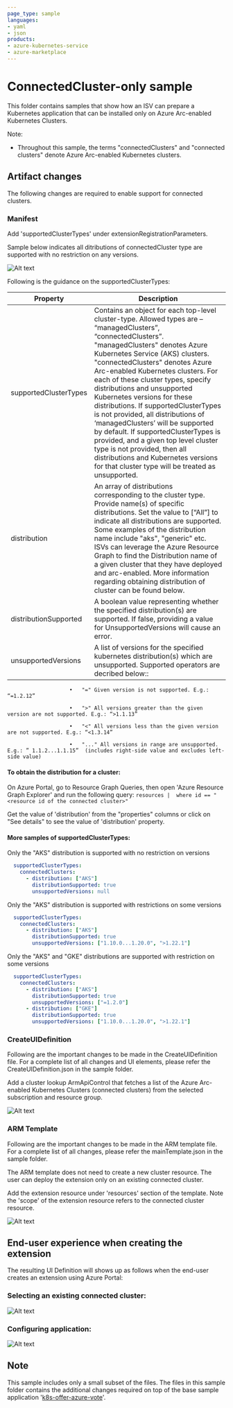 ```yaml
---
page_type: sample
languages:
- yaml
- json
products:
- azure-kubernetes-service
- azure-marketplace
---
```


# ConnectedCluster-only sample

This folder contains samples that show how an ISV can prepare a Kubernetes application that can be installed only on Azure Arc-enabled Kubernetes Clusters.

Note:
  - Throughout this sample, the terms  "connectedClusters" and "connected clusters" denote Azure Arc-enabled Kubernetes clusters.

## Artifact changes

The following changes are required to enable support for connected clusters.

### Manifest

Add 'supportedClusterTypes' under extensionRegistrationParameters.

Sample below indicates all ditributions of connectedCluster type are supported with no restriction on any versions.



![Alt text](images/Manifest_changes.png)

Following is the guidance on the supportedClusterTypes:

| Property      | Description |
| -----------   | ----------- |
| supportedClusterTypes       | Contains an object for each top-level cluster-type. Allowed types are – “managedClusters”, “connectedClusters”. "managedClusters" denotes Azure Kubernetes Service (AKS) clusters. "connectedClusters" denotes Azure Arc-enabled Kubernetes clusters. For each of these cluster types, specify distributions and unsupported Kubernetes versions for these distributions. If supportedClusterTypes is not provided, all distributions of ‘managedClusters’ will be supported by default. If supportedClusterTypes is provided, and a given top level cluster type is not provided, then all distributions and Kubernetes versions for that cluster type will be treated as unsupported. |
| distribution   | An array of distributions  corresponding to the cluster type. Provide name(s) of specific distributions. Set the value to [“All”]  to indicate all distributions are supported. Some examples of the distribution name include "aks", "generic" etc. ISVs can leverage the Azure Resource Graph to find the Distribution name of a given cluster that they have deployed and arc-enabled. More information regarding obtaining distribution of cluster can be found below. |
| distributionSupported  | A boolean value representing whether the specified distribution(s) are supported. If false, providing a value for UnsupportedVersions will cause an error. |
| unsupportedVersions  | A list of versions for the specified kubernetes distribution(s) which are unsupported. Supported operators are decribed below:: |

                        •	"=" Given version is not supported. E.g.: “=1.2.12”

                        •	">" All versions greater than the given version are not supported. E.g.: “>1.1.13”

                        •	"<" All versions less than the given version are not supported. E.g.: “<1.3.14”

                        •	"..." All versions in range are unsupported. E.g.: ” 1.1.2...1.1.15”  (includes right-side value and excludes left-side value)
#### To obtain the distribution for a cluster:
  On Azure Portal, go to Resource Graph Queries, then open 'Azure Resource Graph Explorer' and run the following query: ``` resources |  where id == "<resource id of the connected cluster>" ``` 
    
  Get the value of 'distribution' from the "properties" columns or click on "See details" to see the value of 'distribution' property. 
#### More samples of supportedClusterTypes:

Only the "AKS" distribution is supported with no restriction on versions
``` yaml
  supportedClusterTypes:
    connectedClusters:
      - distribution: ["AKS"]
        distributionSupported: true
        unsupportedVersions: null
```

Only the "AKS" distribution is supported with restrictions on some versions
``` yaml
  supportedClusterTypes:
    connectedClusters:
      - distribution: ["AKS"]
        distributionSupported: true
        unsupportedVersions: ["1.10.0...1.20.0", ">1.22.1"]
```

Only the "AKS" and "GKE" distributions are supported with restriction on some versions
``` yaml
  supportedClusterTypes:
    connectedClusters:
      - distribution: ["AKS"]
        distributionSupported: true
        unsupportedVersions: ["=1.2.0"]
      - distribution: ["GKE"]
        distributionSupported: true
        unsupportedVersions: ["1.10.0...1.20.0", ">1.22.1"]
```
### CreateUIDefinition

Following are the important changes to be made in the CreateUIDefinition file. For a complete list of all changes and UI elements, please refer the CreateUIDefinition.json in the sample folder.

Add a cluster lookup ArmApiControl that fetches a list of the Azure Arc-enabled Kubernetes Clusters (connected clusters) from the selected subscription and resource group.

![Alt text](images/UIDefinition_ClusterLookupControl.png)


### ARM Template

Following are the important changes to be made in the ARM template file. For a complete list of all changes, please refer the mainTemplate.json in the sample folder.

The ARM template does not need to create a new cluster resource. The user can deploy the extension only on an existing connected cluster.

Add the extension resource under 'resources' section of the template. Note the 'scope' of the extension resource refers to the connected cluster resource.

![Alt text](images/ARMTemplate_ExtensionResource.png)

## End-user experience when creating the extension

The resulting UI Definition will shows up as follows when the end-user creates an extension using Azure Portal:

### Selecting an existing connected cluster:

![Alt text](images/Create_Extension_Basics_ConnectedOnly.png)

### Configuring application:

![Alt text](images/Create_Extension_ApplicationDetails_ConnectedOnly.png)

## Note
This sample includes only a small subset of the files. The files in this sample folder contains the additional changes required on top of the base sample application '[k8s-offer-azure-vote](../k8s-offer-azure-vote/)'.
